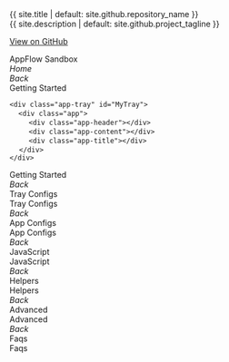 <link rel="stylesheet" href="{{ site.baseurl }}/css/docs.css">
<link rel="stylesheet" type="text/css" href="//fonts.googleapis.com/css?family=Raleway" />
<div class="title">{{ site.title | default: site.github.repository_name }}</div>
<div class="description">{{ site.description | default: site.github.project_tagline }}</div>
<div class="section">

  <a href="{{ site.github.repository_url }}" class="btn btn-appflow">View on GitHub</a>
<div class="btn btn-appflow">AppFlow Sandbox</div>
<div class="btn btn-appflow"><i class="fa fa-home"><span class="fr">Home</span></i></div>
</div>
<div class="wrapper"> 
<div class="section app-tray app-size-auto">
  <div class="app">
    <div class="app-header app-icon"><i class="fa fa-book"></i></div>
    <div class="app-content">
    <div class="col-xs-2 col-sm-1 app-close p-0"><i class="fa fa-chevron-left"><span class="fr">Back</span></i></div>
    <div class="col-xs-8 col-sm-10 fr fs-xxl p-0">Getting Started</div>
    <div class="col-xs-2 col-sm-1"></div>
    <div class="col-xs-12">
      <pre>
<code>&lt;div class=&quot;app-tray&quot; id=&quot;MyTray&quot;&gt;</code>
 <code> &lt;div class=&quot;app&quot;&gt;</code>
    <code>&lt;div class=&quot;app-header&quot;&gt;&lt;/div&gt;</code>
    <code>&lt;div class=&quot;app-content&quot;&gt;&lt;/div&gt;</code>
    <code>&lt;div class=&quot;app-title&quot;&gt;&lt;/div&gt;</code>
  <code>&lt;/div&gt;</code>
<code>&lt;/div&gt;</code>
</pre>  
    </div>
    </div>
    <div class="app-title">Getting Started</div>
  </div>
  
  <div class="app">
    <div class="app-header app-icon"><i class="fa fa-cog"></i></div>
    <div class="app-content">
    <div class="col-xs-2 col-sm-1 app-close p-0"><i class="fa fa-chevron-left"><span class="fr">Back</span></i></div>
    <div class="col-xs-8 col-sm-10 fr fs-xxl p-0">Tray Configs</div>
    <div class="col-xs-2 col-sm-1"></div>
    <div class="col-xs-12"></div>
    </div>
    <div class="app-title">Tray Configs</div>
  </div>
  
  <div class="app">
    <div class="app-header app-icon"><span>
  <i class="fa fa-square"></i>
  <i class="fa fa-cogs fa-stack-0-5x fa-inverse-custom"></i>
</span></div>
    <div class="app-content">
    <div class="col-xs-2 col-sm-1 app-close p-0"><i class="fa fa-chevron-left"><span class="fr">Back</span></i></div>
    <div class="col-xs-8 col-sm-10 fr fs-xxl p-0">App Configs</div>
    <div class="col-xs-2 col-sm-1"></div>
    <div class="col-xs-12"></div>
    </div>
    <div class="app-title">App Configs</div>
  </div>
  
  <div class="app">
    <div class="app-header app-icon"><i class="f-mfizz icon-javascript"></i></div>
    <div class="app-content">
    <div class="col-xs-2 col-sm-1 app-close p-0"><i class="fa fa-chevron-left"><span class="fr">Back</span></i></div>
    <div class="col-xs-8 col-sm-10 fr fs-xxl p-0">JavaScript</div>
    <div class="col-xs-2 col-sm-1"></div>
    <div class="col-xs-12"></div>
    </div>
    <div class="app-title">JavaScript</div>
  </div>
  
  <div class="app">
    <div class="app-header app-icon"><i class="f-mfizz icon-css3"></i></div>
    <div class="app-content">
    <div class="col-xs-2 col-sm-1 app-close p-0"><i class="fa fa-chevron-left"><span class="fr">Back</span></i></div>
    <div class="col-xs-8 col-sm-10 fr fs-xxl p-0">Helpers</div>
    <div class="col-xs-2 col-sm-1"></div>
    <div class="col-xs-12"></div>
    </div>
    <div class="app-title">Helpers</div>
  </div>
  
  <div class="app">
    <div class="app-header app-icon"><i class="fa fa-cogs"></i></div>
    <div class="app-content">
    <div class="col-xs-2 col-sm-1 app-close p-0"><i class="fa fa-chevron-left"><span class="fr">Back</span></i></div>
    <div class="col-xs-8 col-sm-10 fr fs-xxl p-0">Advanced</div>
    <div class="col-xs-2 col-sm-1"></div>
    <div class="col-xs-12"></div>
    </div>
    <div class="app-title">Advanced</div>
  </div>
  
  <div class="app">
    <div class="app-header app-icon"><i class="fa fa-question-circle"></i></div>
    <div class="app-content">
    <div class="col-xs-2 col-sm-1 app-close p-0"><i class="fa fa-chevron-left"><span class="fr">Back</span></i></div>
    <div class="col-xs-8 col-sm-10 fr fs-xxl p-0">Faqs</div>
    <div class="col-xs-2 col-sm-1"></div>
    <div class="col-xs-12"></div>
    </div>
    <div class="app-title">Faqs</div>
  </div>
  
</div>

</div>
